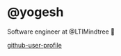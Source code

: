 # @yogesh

Software engineer at @LTIMindtree 👋

[github-user-profile](https://github-user-profile-six.vercel.app/)
